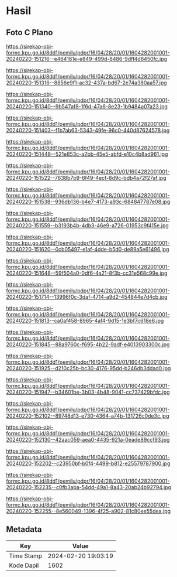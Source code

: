 # Hasil

## Foto C Plano

https://sirekap-obj-formc.kpu.go.id/8dd1/pemilu/pdpr/16/04/28/20/01/1604282001001-20240220-151216--e464181e-e849-499d-8486-9dff4d6450fc.jpg

https://sirekap-obj-formc.kpu.go.id/8dd1/pemilu/pdpr/16/04/28/20/01/1604282001001-20240220-151316--8856e9f1-ac32-437a-bd67-2e74a380aa57.jpg

https://sirekap-obj-formc.kpu.go.id/8dd1/pemilu/pdpr/16/04/28/20/01/1604282001001-20240220-151340--9b547af8-1f6d-47a6-8e23-1b9484a07a23.jpg

https://sirekap-obj-formc.kpu.go.id/8dd1/pemilu/pdpr/16/04/28/20/01/1604282001001-20240220-151403--f1b7ab63-5343-49fe-96c0-440d87624578.jpg

https://sirekap-obj-formc.kpu.go.id/8dd1/pemilu/pdpr/16/04/28/20/01/1604282001001-20240220-151448--521e853c-a2bb-45e5-abfd-e10c4b8ad961.jpg

https://sirekap-obj-formc.kpu.go.id/8dd1/pemilu/pdpr/16/04/28/20/01/1604282001001-20240220-151522--7638b7b9-6f49-4ecf-8d9c-bdb4a72f27af.jpg

https://sirekap-obj-formc.kpu.go.id/8dd1/pemilu/pdpr/16/04/28/20/01/1604282001001-20240220-151538--936db136-b4e7-4173-a93c-684847787e08.jpg

https://sirekap-obj-formc.kpu.go.id/8dd1/pemilu/pdpr/16/04/28/20/01/1604282001001-20240220-151559--b3193b4b-4db3-46e9-a726-01953c9f415e.jpg

https://sirekap-obj-formc.kpu.go.id/8dd1/pemilu/pdpr/16/04/28/20/01/1604282001001-20240220-151620--0cb05497-e1af-4dde-b5d0-de89a5e61496.jpg

https://sirekap-obj-formc.kpu.go.id/8dd1/pemilu/pdpr/16/04/28/20/01/1604282001001-20240220-151648--59f504a0-0df6-4a21-8f3b-cc31e568c99e.jpg

https://sirekap-obj-formc.kpu.go.id/8dd1/pemilu/pdpr/16/04/28/20/01/1604282001001-20240220-151714--13996f0c-3daf-4714-a9d2-454844e7d4cb.jpg

https://sirekap-obj-formc.kpu.go.id/8dd1/pemilu/pdpr/16/04/28/20/01/1604282001001-20240220-151813--ca0af458-8965-4af4-9d15-1e3bf7c618e6.jpg

https://sirekap-obj-formc.kpu.go.id/8dd1/pemilu/pdpr/16/04/28/20/01/1604282001001-20240220-151845--88a9760c-f695-4b22-9adf-e4013903300c.jpg

https://sirekap-obj-formc.kpu.go.id/8dd1/pemilu/pdpr/16/04/28/20/01/1604282001001-20240220-151925--d210c25b-bc30-4176-95dd-b246db3ddad0.jpg

https://sirekap-obj-formc.kpu.go.id/8dd1/pemilu/pdpr/16/04/28/20/01/1604282001001-20240220-151947--b34601be-3b03-4b48-9041-cc737429bfdc.jpg

https://sirekap-obj-formc.kpu.go.id/8dd1/pemilu/pdpr/16/04/28/20/01/1604282001001-20240220-152102--89748d13-e730-4364-a74b-131726c0de3c.jpg

https://sirekap-obj-formc.kpu.go.id/8dd1/pemilu/pdpr/16/04/28/20/01/1604282001001-20240220-152130--42aac059-aea0-4435-921a-0eade89ccf93.jpg

https://sirekap-obj-formc.kpu.go.id/8dd1/pemilu/pdpr/16/04/28/20/01/1604282001001-20240220-152202--c23950bf-b0f4-4499-b812-e25579787900.jpg

https://sirekap-obj-formc.kpu.go.id/8dd1/pemilu/pdpr/16/04/28/20/01/1604282001001-20240220-152235--c0fb3aba-54dd-49a1-8a43-20ab24b92794.jpg

https://sirekap-obj-formc.kpu.go.id/8dd1/pemilu/pdpr/16/04/28/20/01/1604282001001-20240220-152255--8e560049-1396-4f25-a902-81c80ee55dea.jpg


## Metadata

| Key        | Value               |
| ---------- | ------------------- |
| Time Stamp | 2024-02-20 19:03:19 |
| Kode Dapil | 1602                |



